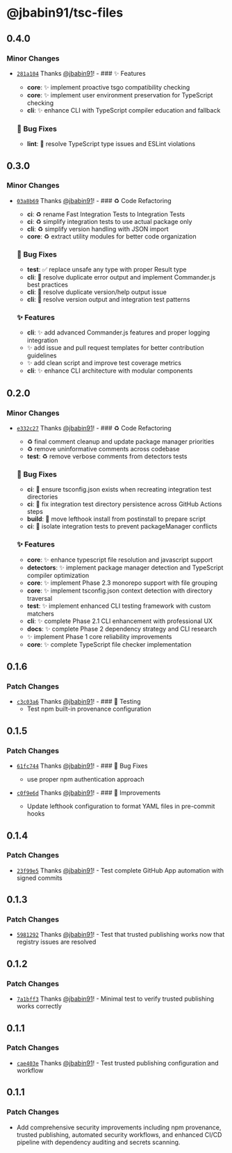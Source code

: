 # @jbabin91/tsc-files

## 0.4.0

### Minor Changes

- [`281a104`](https://github.com/jbabin91/tsc-files/commit/281a10438dab1984ee799d5f22638114af981c6d) Thanks [@jbabin91](https://github.com/jbabin91)! - ### ✨ Features
  - **core**: :sparkles: implement proactive tsgo compatibility checking
  - **core**: :sparkles: implement user environment preservation for TypeScript checking
  - **cli**: ✨ enhance CLI with TypeScript compiler education and fallback

  ### 🐛 Bug Fixes

  - **lint**: :bug: resolve TypeScript type issues and ESLint violations

## 0.3.0

### Minor Changes

- [`03a8b69`](https://github.com/jbabin91/tsc-files/commit/03a8b693e54ee588b2054c3a2e91205fd5d5ab44) Thanks [@jbabin91](https://github.com/jbabin91)! - ### ♻️ Code Refactoring
  - **ci**: :recycle: rename Fast Integration Tests to Integration Tests
  - **ci**: :recycle: simplify integration tests to use actual package only
  - **cli**: :recycle: simplify version handling with JSON import
  - **core**: :recycle: extract utility modules for better code organization

  ### 🐛 Bug Fixes

  - **test**: :white_check_mark: replace unsafe any type with proper Result type
  - **cli**: :bug: resolve duplicate error output and implement Commander.js best practices
  - **cli**: :bug: resolve duplicate version/help output issue
  - **cli**: :bug: resolve version output and integration test patterns

  ### ✨ Features

  - **cli**: :sparkles: add advanced Commander.js features and proper logging integration
  - :sparkles: add issue and pull request templates for better contribution guidelines
  - :sparkles: add clean script and improve test coverage metrics
  - **cli**: :sparkles: enhance CLI architecture with modular components

## 0.2.0

### Minor Changes

- [`e332c27`](https://github.com/jbabin91/tsc-files/commit/e332c27fa03be6c6e644dbc1d54749c8b99cd35e) Thanks [@jbabin91](https://github.com/jbabin91)! - ### ♻️ Code Refactoring
  - :recycle: final comment cleanup and update package manager priorities
  - :recycle: remove uninformative comments across codebase
  - **test**: :recycle: remove verbose comments from detectors tests

  ### 🐛 Bug Fixes

  - **ci**: :bug: ensure tsconfig.json exists when recreating integration test directories
  - **ci**: :bug: fix integration test directory persistence across GitHub Actions steps
  - **build**: :bug: move lefthook install from postinstall to prepare script
  - **ci**: :bug: isolate integration tests to prevent packageManager conflicts

  ### ✨ Features

  - **core**: :sparkles: enhance typescript file resolution and javascript support
  - **detectors**: :sparkles: implement package manager detection and TypeScript compiler optimization
  - **core**: :sparkles: implement Phase 2.3 monorepo support with file grouping
  - **core**: :sparkles: implement tsconfig.json context detection with directory traversal
  - **test**: :sparkles: implement enhanced CLI testing framework with custom matchers
  - **cli**: :sparkles: complete Phase 2.1 CLI enhancement with professional UX
  - **docs**: :sparkles: complete Phase 2 dependency strategy and CLI research
  - :sparkles: implement Phase 1 core reliability improvements
  - **core**: :sparkles: complete TypeScript file checker implementation

## 0.1.6

### Patch Changes

- [`c3c03a6`](https://github.com/jbabin91/tsc-files/commit/c3c03a69b8916b1867749d09910827bb312b3bb1) Thanks [@jbabin91](https://github.com/jbabin91)! - ### 🧪 Testing
  - Test npm built-in provenance configuration

## 0.1.5

### Patch Changes

- [`61fc744`](https://github.com/jbabin91/tsc-files/commit/61fc744df3980667db25338da6e6996243b115c6) Thanks [@jbabin91](https://github.com/jbabin91)! - ### 🐛 Bug Fixes
  - use proper npm authentication approach

- [`c0f9e6d`](https://github.com/jbabin91/tsc-files/commit/c0f9e6dc74085585c4590b30596cf5a0c81f85d4) Thanks [@jbabin91](https://github.com/jbabin91)! - ### 🔧 Improvements
  - Update lefthook configuration to format YAML files in pre-commit hooks

## 0.1.4

### Patch Changes

- [`23f99e5`](https://github.com/jbabin91/tsc-files/commit/23f99e5a0af12a16f6a84f161cf056b7edfdac54) Thanks [@jbabin91](https://github.com/jbabin91)! - Test complete GitHub App automation with signed commits

## 0.1.3

### Patch Changes

- [`5981292`](https://github.com/jbabin91/tsc-files/commit/5981292e2849c4b80d84d746c1f94de049648b87) Thanks [@jbabin91](https://github.com/jbabin91)! - Test that trusted publishing works now that registry issues are resolved

## 0.1.2

### Patch Changes

- [`7a1bff3`](https://github.com/jbabin91/tsc-files/commit/7a1bff3d3183712efd9c1c527616d7a9ed1679fb) Thanks [@jbabin91](https://github.com/jbabin91)! - Minimal test to verify trusted publishing works correctly

## 0.1.1

### Patch Changes

- [`cae403e`](https://github.com/jbabin91/tsc-files/commit/cae403ee1aeb11e01f44e5910746c079a3163275) Thanks [@jbabin91](https://github.com/jbabin91)! - Test trusted publishing configuration and workflow

## 0.1.1

### Patch Changes

- Add comprehensive security improvements including npm provenance, trusted publishing, automated security workflows, and enhanced CI/CD pipeline with dependency auditing and secrets scanning.
